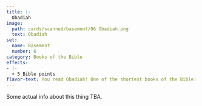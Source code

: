 ```yaml
---
title: |-
  Obadiah
image: 
  path: cards/scanned/basement/06 Obadiah.png
  text: Obadiah
set:
  name: Basement
  number: 6
category: Books of the Bible
effects: 
- |-
  + 5 Bible points
flavor-text: You read Obadiah! One of the shortest books of the Bible!
---
```

Some actual info about this thing TBA.
